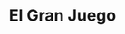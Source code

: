 ﻿---
title: "El Gran Juego"
permalink: periodes_490.html
layout: periode
dataInici: 1837
dataFi: 1907
sidebar: periodes
pares:
  - 471:
    title: "Época Victoriana"
    dataInici: "(1837)"
    dataFi: "(1901)"

fills:
jocsPrincipals:
  - title: "Pax Pamir"
    bggId: 155255

  - title: "Pax Pamir (Second Edition)"
    bggId: 256960
    dataInici: 
    dataFi: 

jocsEscenaris:
jocsEpoca:
jocsEpocaEscenaris:
---
